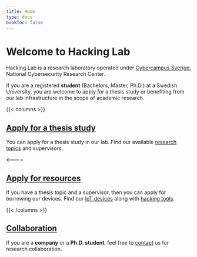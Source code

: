```yaml
---
title: Home
type: docs
bookToc: false
---
```


# Welcome to Hacking Lab

Hacking Lab is a research laboratory operated under [Cybercampus Sverige](https://www.cybercampus.se/), National Cybersecurity Research Center.

If you are a registered **student** (Bachelors, Master, Ph.D.) at a Swedish University, you are welcome to apply for a thesis study or benefiting from our lab infrastructure in the scope of academic research.

{{< columns >}}
## [Apply for a thesis study](docs/thesis/)

You can apply for a thesis study in our lab. 
Find our available [research topics](docs/thesis/) and supervisors.

<--->

## [Apply for resources](docs/resources/)

If you have a thesis topic and a supervisor, then you can apply for borrowing our devices. 
Find our [IoT devices](docs/resources/#iot-devices) along with [hacking tools](docs/resources/#hacking-tools). 

{{< /columns >}}

## [Collaboration](docs/contact/)

If you are a **company** or a **Ph.D. student**, feel free to [contact](docs/contact/) us for research collaboration.
